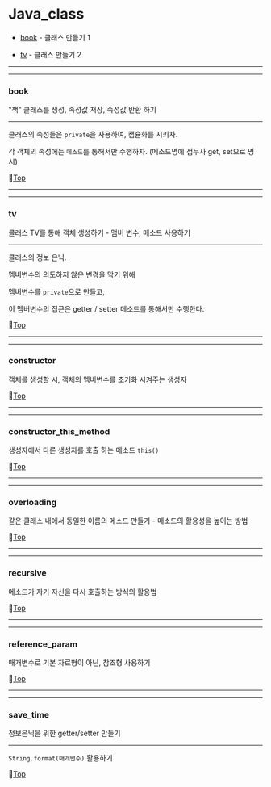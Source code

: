 # Java_class

* [book](#book) - 클래스 만들기 1


* [tv](#tv) - 클래스 만들기 2

---
---

### book

"책" 클래스를 생성, 속성값 저장, 속성값 반환 하기

---

클래스의 속성들은 ``private``을 사용하여, 캡슐화를 시키자.

각 객체의 속성에는 ``메소드``를 통해서만 수행하자. (메소드명에 접두사 get, set으로 명시)

:camel:[Top](#java_class)

---
---

### tv

클래스 TV를 통해 객체 생성하기 - 맴버 변수, 메소드 사용하기

---

클래스의 정보 은닉.

멤버변수의 의도하지 않은 변경을 막기 위해

멤버변수를 ``private``으로 만들고,

이 멤버변수의 접근은 getter / setter 메소드를 통해서만 수행한다.

:camel:[Top](#java_class)

---
---

### constructor

객체를 생성할 시, 객체의 멤버변수를 초기화 시켜주는 생성자

:camel:[Top](#java_class)

---
---

### constructor_this_method

생성자에서 다른 생성자를 호출 하는 메소드 ``this()``

:camel:[Top](#java_class)

---
---

### overloading

같은 클래스 내에서 동일한 이름의 메소드 만들기 - 메소드의 활용성을 높이는 방법 

:camel:[Top](#java_class)

---
---

### recursive

메소드가 자기 자신을 다시 호출하는 방식의 활용법

:camel:[Top](#java_class)

---
---

### reference_param

매개변수로 기본 자료형이 아닌, 참조형 사용하기

:camel:[Top](#java_class)

---
---

### save_time

정보은닉을 위한 getter/setter 만들기

---

``String.format(매개변수)`` 활용하기

:camel:[Top](#java_class)